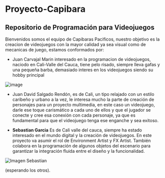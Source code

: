 # Proyecto-Capibara
## Repositorio de Programación para Videojuegos

Bienvenidos somos el equipo de Capibaras Pacificos, nuestro objetivo es la creacion de videojuegos con la mayor calidad ya sea visual como de mecanicas de juego, estamos conformados por:

- Juan Carvajal Marin interesado en la programacion de videojuegos, naciodo en Cali-Valle del Cauca, tiene pelo risado, siempre lleva gafas y una pequeña barba, demasiado interes en los videojuegos siendo su hobby principal

![image](https://github.com/user-attachments/assets/c7b8c6b9-cc08-43c0-be9b-f08a1e00a607)

- Juan David Salgado Rendón, es de Cali, un tipo relajado con un estilo caribeño y urbano a la vez, le interesa mucho la parte de creación de personajes para un proyecto multimedia, en este caso un videojuego, darle ese toque carismático a cada uno de ellos y que el jugador se conecte y cree esa conexión con cada personaje, ya que es fundamental para que el videojuego tenga ese enganche y sea exitoso.

- **Sebastian Garcia**
Es de Cali valle del cauca, siempre ha estado interesado en el mundo digital y la creación de videojuegos. En este proyecto va asumir el rol de Environment Artist y FX Artist. También colabora en la programación de algunos objetos del escenario para garantizar la integración fluida entre el diseño y la funcionalidad.

![Imagen Sebastian](https://github.com/user-attachments/assets/a79c9730-63b2-46d9-b4c8-19f4dd6c607c)

(esperando los otros).

